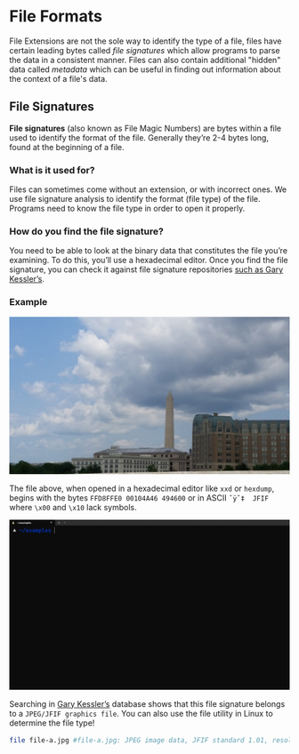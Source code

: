 # File Formats

File Extensions are not the sole way to identify the type of a file, files have certain leading bytes called *file signatures* which allow programs to parse the data in a consistent manner. Files can also contain additional "hidden" data called *metadata* which can be useful in finding out information about the context of a file's data.

## File Signatures

**File signatures** (also known as File Magic Numbers) are bytes within a file used to identify the format of the file. Generally they’re 2-4 bytes long, found at the beginning of a file.

### What is it used for?

Files can sometimes come without an extension, or with incorrect ones. We use file signature analysis to identify the format (file type) of the file. Programs need to know the file type in order to open it properly.

### How do you find the file signature?

You need to be able to look at the binary data that constitutes the file you’re examining. To do this, you’ll use a hexadecimal editor. Once you find the file signature, you can check it against file signature repositories [such as Gary Kessler’s](http://www.garykessler.net/library/file_sigs.html).

### Example

![File A](images/file-a.jpg)

The file above, when opened in a hexadecimal editor like `xxd` or `hexdump`, begins with the bytes `FFD8FFE0 00104A46 494600` or in ASCII `ˇÿˇ‡  JFIF` where `\x00` and `\x10` lack symbols. 

![Example A](images/xxd.gif)

Searching in [Gary Kessler’s](http://www.garykessler.net/library/file_sigs.html) database shows that this file signature belongs to a `JPEG/JFIF graphics file`. You can also use the file utility in Linux to determine the file type!

```bash
file file-a.jpg #file-a.jpg: JPEG image data, JFIF standard 1.01, resolution (DPI), density 96x96, segment length 16, comment: "CREATOR: gd-jpeg v1.0 (using IJG JPEG v80), quality = 90", baseline, precision 8, 1024x576, components 3
```
